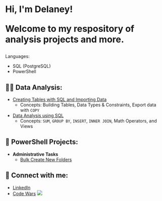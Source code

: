 <h1>Hi, I'm Delaney! 
<p>Welcome to my respository of analysis projects and more.</p></h1>

<!--<p><b>My background:</b></p>
<p>I have 6+ years experience with building reports, manipulating data, and showcasing data insights within Excel. During this time, my interest has been peaked with relational databases, which to my delight, are very simlar to table schema/data types witin Excel. </p>-->

Languages:
<ul>
<li>SQL (PostgreSQL)</li>
<li>PowerShell</li>
</ul>

<h2>👩‍💻 Data Analysis:</h2>

 - [Creating Tables with SQL and Importing Data](https://github.com/delaney-data/SQL-CreateTablesImport)
    - Concepts: Building Tables, Data Types & Constraints, Export data with `COPY`
 - [Data Analysis using SQL ](https://github.com/delaney-data/SQL-DataAnalysis)
    - Concepts: `SUM`, `GROUP BY`, `INSERT`, `INNER JOIN`, Math Operators, and Views


<h2>📝 PowerShell Projects:</h2>

- <b>Administrative Tasks</b>
  - [Bulk Create New Folders](https://github.com/delaney-data/PowerShellBulkNewFolders)

## :handshake: Connect with me:
<ul>
    <li>
        <a href="https://linkedin.com/in/delaneyeu" rel="noopener noreferrer" target="_blank">LinkedIn</a>
    </li>
    <li>
        <a href="https://www.codewars.com/users/delaney-data" rel="noopener noreferrer" target="_blank">Code Wars</a>
    <img src="https://www.codewars.com/users/delaney-data/badges/micro"/></li>
</ul>


<!--

Here are some ideas to get you started:

- 🔭 I’m currently working on ...
- 🌱 I’m currently learning ...
- 👯 I’m looking to collaborate on ...
- 🤔 I’m looking for help with ...
- 💬 Ask me about ...
- 📫 How to reach me: ...
- 😄 Pronouns: ...
- ⚡ Fun fact: ...
-->
